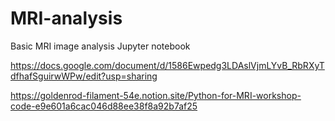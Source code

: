 # MRI-analysis
Basic MRI image analysis Jupyter notebook


https://docs.google.com/document/d/1586Ewpedg3LDAslVjmLYvB_RbRXyTdfhafSguirwWPw/edit?usp=sharing

https://goldenrod-filament-54e.notion.site/Python-for-MRI-workshop-code-e9e601a6cac046d88ee38f8a92b7af25
